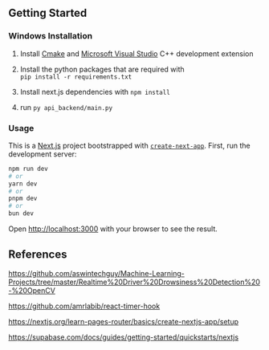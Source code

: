 ## Getting Started

### Windows Installation

1. Install [Cmake](https://cmake.org/download/) and [Microsoft Visual Studio](https://visualstudio.microsoft.com/downloads/) C++ development extension

2. Install the python packages that are required with <br>`pip install -r requirements.txt`<br>

3. Install next.js dependencies with `npm install`

4. run `py api_backend/main.py`

### Usage

This is a [Next.js](https://nextjs.org) project bootstrapped with [`create-next-app`](https://nextjs.org/docs/app/api-reference/cli/create-next-app).
First, run the development server:

```bash
npm run dev
# or
yarn dev
# or
pnpm dev
# or
bun dev
```

Open [http://localhost:3000](http://localhost:3000) with your browser to see the result.

## References

https://github.com/aswintechguy/Machine-Learning-Projects/tree/master/Realtime%20Driver%20Drowsiness%20Detection%20-%20OpenCV

https://github.com/amrlabib/react-timer-hook

https://nextjs.org/learn-pages-router/basics/create-nextjs-app/setup

https://supabase.com/docs/guides/getting-started/quickstarts/nextjs
